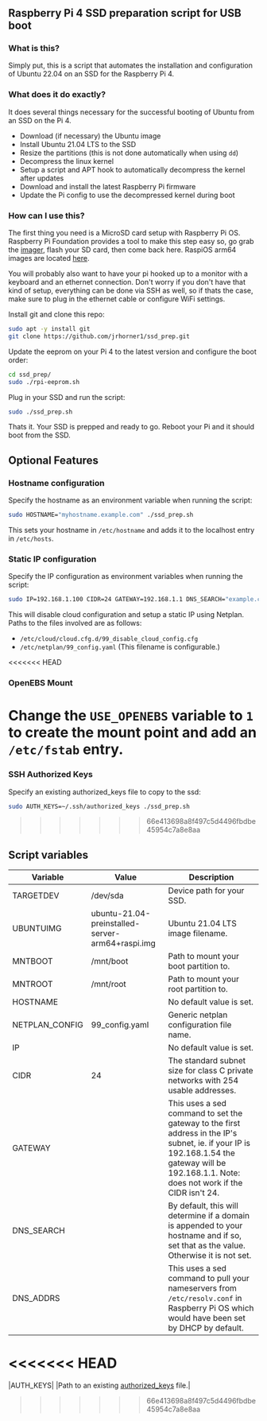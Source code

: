 #  

## Raspberry Pi 4 SSD preparation script for USB boot  

### What is this?  

Simply put, this is a script that automates the installation and configuration of Ubuntu 22.04 on an SSD for the Raspberry Pi 4.  

### What does it do exactly?  

It does several things necessary for the successful booting of Ubuntu from an SSD on the Pi 4.

* Download (if necessary) the Ubuntu image
* Install Ubuntu 21.04 LTS to the SSD
* Resize the partitions (this is not done automatically when using `dd`)
* Decompress the linux kernel
* Setup a script and APT hook to automatically decompress the kernel after updates
* Download and install the latest Raspberry Pi firmware
* Update the Pi config to use the decompressed kernel during boot

### How can I use this?  

The first thing you need is a MicroSD card setup with Raspberry Pi OS. Raspberry Pi Foundation provides a tool to make this step easy so, go grab the [imager](https://downloads.raspberrypi.org/imager/), flash your SD card, then come back here. RaspiOS arm64 images are located [here](https://downloads.raspberrypi.org/raspios_lite_arm64/images/).

You will probably also want to have your pi hooked up to a monitor with a keyboard and an ethernet connection. Don't worry if you don't have that kind of setup, everything can be done via SSH as well, so if thats the case, make sure to plug in the ethernet cable or configure WiFi settings.

Install git and clone this repo:

```bash
sudo apt -y install git
git clone https://github.com/jrhorner1/ssd_prep.git
```

Update the eeprom on your Pi 4 to the latest version and configure the boot order:

```bash
cd ssd_prep/
sudo ./rpi-eeprom.sh
```

Plug in your SSD and run the script:

```bash
sudo ./ssd_prep.sh
```

Thats it. Your SSD is prepped and ready to go. Reboot your Pi and it should boot from the SSD.  

## Optional Features

### Hostname configuration

Specify the hostname as an environment variable when running the script:

```bash
sudo HOSTNAME="myhostname.example.com" ./ssd_prep.sh
```

This sets your hostname in `/etc/hostname` and adds it to the localhost entry in `/etc/hosts`.

### Static IP configuration

Specify the IP configuration as environment variables when running the script:

```bash
sudo IP=192.168.1.100 CIDR=24 GATEWAY=192.168.1.1 DNS_SEARCH="example.com" DNS_ADDRS="1.1.1.1, 1.0.0.1" ./ssd_prep.sh
```

This will disable cloud configuration and setup a static IP using Netplan. Paths to the files involved are as follows:

* `/etc/cloud/cloud.cfg.d/99_disable_cloud_config.cfg`
* `/etc/netplan/99_config.yaml` (This filename is configurable.)

<<<<<<< HEAD
### OpenEBS Mount

Change the `USE_OPENEBS` variable to `1` to create the mount point and add an `/etc/fstab` entry.  
=======
### SSH Authorized Keys
Specify an existing authorized_keys file to copy to the ssd:
```bash
sudo AUTH_KEYS=~/.ssh/authorized_keys ./ssd_prep.sh
```
>>>>>>> 66e413698a8f497c5d4496fbdbe45954c7a8e8aa

## Script variables

|Variable|Value|Description|
|---|---|---|
|TARGETDEV|/dev/sda|Device path for your SSD.|
|UBUNTUIMG|ubuntu-21.04-preinstalled-server-arm64+raspi.img|Ubuntu 21.04 LTS image filename.|
|MNTBOOT|/mnt/boot|Path to mount your boot partition to.|
|MNTROOT|/mnt/root|Path to mount your root partition to.|
|HOSTNAME| |No default value is set.|
|NETPLAN_CONFIG|99_config.yaml|Generic netplan configuration file name.|
|IP| |No default value is set.| 
|CIDR|24|The standard subnet size for class C private networks with 254 usable addresses.|
|GATEWAY| |This uses a sed command to set the gateway to the first address in the IP's subnet, ie. if your IP is 192.168.1.54 the gateway will be 192.168.1.1. Note: does not work if the CIDR isn't 24.|
|DNS_SEARCH| |By default, this will determine if a domain is appended to your hostname and if so, set that as the value. Otherwise it is not set.|
|DNS_ADDRS| |This uses a sed command to pull your nameservers from `/etc/resolv.conf` in Raspberry Pi OS which would have been set by DHCP by default.|
<<<<<<< HEAD
=======
|AUTH_KEYS| |Path to an existing [authorized_keys](https://www.ssh.com/academy/ssh/authorized-key) file.|

>>>>>>> 66e413698a8f497c5d4496fbdbe45954c7a8e8aa
